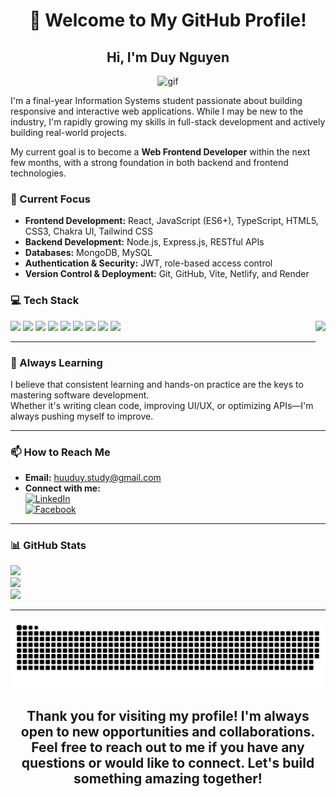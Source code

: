 
<h1 align="center">👋 Welcome to My GitHub Profile!</h1>
<h2 align="center">Hi, I'm Duy Nguyen</h2>

<p align="center">
  <img
    src="https://media.giphy.com/media/du3J3cXyzhj75IOgvA/giphy.gif" 
    alt="gif"
    width="180"
  />
</p>

<p>
I'm a final-year Information Systems student passionate about building responsive and interactive web applications.
While I may be new to the industry, I'm rapidly growing my skills in full-stack development and actively building real-world projects.
</p>

<p>
My current goal is to become a <strong>Web Frontend Developer</strong> within the next few months, with a strong foundation in both backend and frontend technologies.
</p>


### 🚀 Current Focus
- **Frontend Development:** React, JavaScript (ES6+), TypeScript, HTML5, CSS3, Chakra UI, Tailwind CSS  
- **Backend Development:** Node.js, Express.js, RESTful APIs  
- **Databases:** MongoDB, MySQL  
- **Authentication & Security:** JWT, role-based access control  
- **Version Control & Deployment:** Git, GitHub, Vite, Netlify, and Render  

### 💻 Tech Stack

<p>
  <img src="https://cdn.jsdelivr.net/gh/devicons/devicon/icons/javascript/javascript-original.svg" height="30"/>
  <img src="https://cdn.jsdelivr.net/gh/devicons/devicon/icons/typescript/typescript-original.svg" height="30"/>
  <img src="https://cdn.jsdelivr.net/gh/devicons/devicon/icons/react/react-original.svg" height="30"/>
  <img src="https://cdn.jsdelivr.net/gh/devicons/devicon/icons/html5/html5-original.svg" height="30"/>
  <img align="right" height="150" src="https://media4.giphy.com/media/v1.Y2lkPTc5MGI3NjExb2oxczUxcHdxYngwbWtvbDFqdDQ3dDZkcmhiaWphNXR2MGcxemZyeCZlcD12MV9pbnRlcm5hbF9naWZfYnlfaWQmY3Q9Zw/qZgHBlenHa1zKqy6Zn/giphy.gif" />
  <img src="https://cdn.jsdelivr.net/gh/devicons/devicon/icons/css3/css3-original.svg" height="30"/>
  <img src="https://cdn.jsdelivr.net/gh/devicons/devicon/icons/nodejs/nodejs-original.svg" height="30"/>
  <img src="https://cdn.jsdelivr.net/gh/devicons/devicon/icons/express/express-original.svg" height="30"/>
  <img src="https://cdn.jsdelivr.net/gh/devicons/devicon/icons/mongodb/mongodb-original.svg" height="30"/>
  <img src="https://cdn.jsdelivr.net/gh/devicons/devicon/icons/mysql/mysql-original.svg" height="30"/>
</p>

---

### 🌱 Always Learning
I believe that consistent learning and hands-on practice are the keys to mastering software development.  
Whether it's writing clean code, improving UI/UX, or optimizing APIs—I'm always pushing myself to improve.

---

### 📫 How to Reach Me
- **Email:** [huuduy.study@gmail.com](mailto:huuduy.study@gmail.com)  
- **Connect with me:**  
  [![LinkedIn](https://img.shields.io/badge/LinkedIn-0077B5?logo=linkedin&logoColor=white&style=for-the-badge)](https://www.linkedin.com/in/huu-duy-3a0a36362/)  
  [![Facebook](https://img.shields.io/badge/Facebook-1877F2?logo=facebook&logoColor=white&style=for-the-badge)](https://www.facebook.com/duy.huu.52438174/)

---

### 📊 GitHub Stats
<p align="left">
  <img src="https://github-readme-stats.vercel.app/api?username=huuduy117&theme=radical" /><br/>
  <img src="https://github-readme-streak-stats.herokuapp.com/?user=huuduy117&theme=radical" /><br/>
  <img src="https://github-readme-stats.vercel.app/api/top-langs/?username=huuduy117&theme=radical&layout=compact" />
</p>

---
<div style="text-align: left;">
  <picture>
    <source media="(prefers-color-scheme: dark)" srcset="https://raw.githubusercontent.com/platane/platane/output/github-contribution-grid-snake-dark.svg">
    <source media="(prefers-color-scheme: light)" srcset="https://raw.githubusercontent.com/platane/platane/output/github-contribution-grid-snake.svg">
    <img alt="Github Contribution Grid Snake Animation" src="https://raw.githubusercontent.com/platane/platane/output/github-contribution-grid-snake.svg" style="max-width: 100%; visibility: visible;" />
  </picture>
</div>
<h2 align="center">Thank you for visiting my profile! I'm always open to new opportunities and collaborations. Feel free to reach out to me if you have any questions or would like to connect. Let's build something amazing together!</h1>
